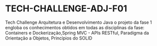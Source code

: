 # TECH-CHALLENGE-ADJ-F01
Tech Challenge Arquitetura e Desenvolvimento Java o projeto da fase 1 engloba os conhecimentos obtidos em todas as disciplinas da fase: Containers e Dockerização,Spring MVC - APIs RESTful, Paradigma da Orientação a Objetos, Princípios do SOLID
